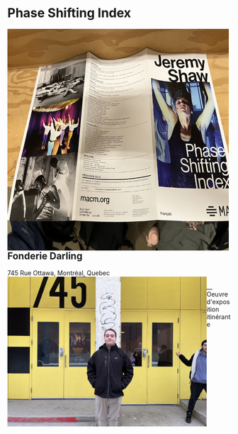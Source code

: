 # Phase Shifting Index
<img align="left" width="500" height="500" src="media/brochure_complete.jpg">

## Fonderie Darling
745 Rue Ottawa, Montréal, Quebec
<img align="left" width="450" src="media/entrer_fonderie_darling.jpg">

__
Oeuvre d'exposition itinérante
